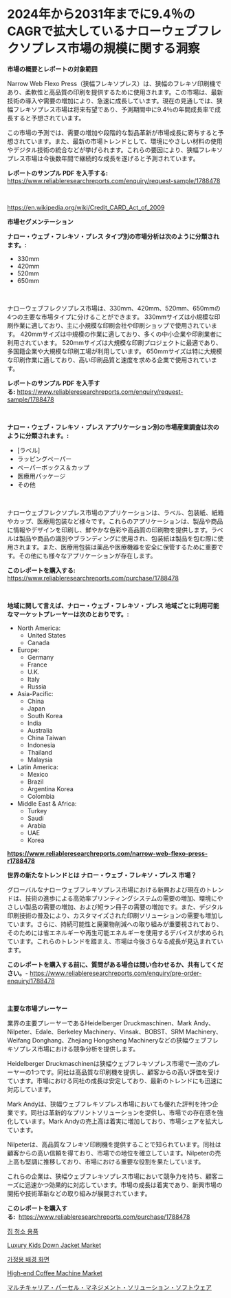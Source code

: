 <p><h1>2024年から2031年までに9.4％のCAGRで拡大しているナローウェブフレクソプレス市場の規模に関する洞察</h1></p><p><strong>市場の概要とレポートの対象範囲</strong></p>
<p><p>Narrow Web Flexo Press（狭幅フレキソプレス）は、狭幅のフレキソ印刷機であり、柔軟性と高品質の印刷を提供するために使用されます。この市場は、最新技術の導入や需要の増加により、急速に成長しています。現在の見通しでは、狭幅フレキソプレス市場は将来有望であり、予測期間中に9.4％の年間成長率で成長すると予想されています。</p><p>この市場の予測では、需要の増加や段階的な製品革新が市場成長に寄与すると予想されています。また、最新の市場トレンドとして、環境にやさしい材料の使用やデジタル技術の統合などが挙げられます。これらの要因により、狭幅フレキソプレス市場は今後数年間で継続的な成長を遂げると予測されています。</p></p>
<p><strong>レポートのサンプル PDF を入手する:</strong> <a href="https://www.reliableresearchreports.com/enquiry/request-sample/1788478">https://www.reliableresearchreports.com/enquiry/request-sample/1788478</a></p>
<p>&nbsp;</p>
<p><a href="https://en.wikipedia.org/wiki/Credit_CARD_Act_of_2009">https://en.wikipedia.org/wiki/Credit_CARD_Act_of_2009</a></p>
<p><strong>市場セグメンテーション</strong></p>
<p><strong>ナロー・ウェブ・フレキソ・プレス タイプ別の市場分析は次のように分類されます。:</strong></p>
<p><ul><li>330mm</li><li>420mm</li><li>520mm</li><li>650mm</li></ul></p>
<p>&nbsp;</p>
<p><p>ナローウェブフレクソプレス市場は、330mm、420mm、520mm、650mmの4つの主要な市場タイプに分けることができます。 330mmサイズは小規模な印刷作業に適しており、主に小規模な印刷会社や印刷ショップで使用されています。 420mmサイズは中規模の作業に適しており、多くの中小企業や印刷業者に利用されています。 520mmサイズは大規模な印刷プロジェクトに最適であり、多国籍企業や大規模な印刷工場が利用しています。 650mmサイズは特に大規模な印刷作業に適しており、高い印刷品質と速度を求める企業で使用されています。</p></p>
<p><strong>レポートのサンプル PDF を入手する:</strong>&nbsp;<a href="https://www.reliableresearchreports.com/enquiry/request-sample/1788478">https://www.reliableresearchreports.com/enquiry/request-sample/1788478</a></p>
<p>&nbsp;</p>
<p><strong> ナロー・ウェブ・フレキソ・プレス アプリケーション別の市場産業調査は次のように分類されます。:</strong></p>
<p><ul><li>[ラベル]</li><li>ラッピングペーパー</li><li>ペーパーボックス＆カップ</li><li>医療用パッケージ</li><li>その他</li></ul></p>
<p>&nbsp;</p>
<p><p>ナローウェブフレクソプレス市場のアプリケーションは、ラベル、包装紙、紙箱やカップ、医療用包装など様々です。これらのアプリケーションは、製品や商品に情報やデザインを印刷し、鮮やかな色彩や高品質の印刷物を提供します。ラベルは製品や商品の識別やブランディングに使用され、包装紙は製品を包む際に使用されます。また、医療用包装は薬品や医療機器を安全に保管するために重要です。その他にも様々なアプリケーションが存在します。</p></p>
<p><strong>このレポートを購入する:</strong>&nbsp; <a href="https://www.reliableresearchreports.com/purchase/1788478">https://www.reliableresearchreports.com/purchase/1788478</a></p>
<p>&nbsp;</p>
<p><strong>地域に関して言えば、ナロー・ウェブ・フレキソ・プレス 地域ごとに利用可能なマーケットプレーヤーは次のとおりです。:</strong></p>
<p><ul>
    <li>
        North America:
        <ul>
            <li>United States</li>
            <li>Canada</li>
        </ul>
    </li>
    <li>
        Europe:
        <ul>
            <li>Germany</li>
            <li>France</li>
            <li>U.K.</li>
            <li>Italy</li>
            <li>Russia</li>
        </ul>
    </li>
    <li>
        Asia-Pacific:
        <ul>
            <li>China</li>
            <li>Japan</li>
            <li>South Korea</li>
            <li>India</li>
            <li>Australia</li>
            <li>China Taiwan</li>
            <li>Indonesia</li>
            <li>Thailand</li>
            <li>Malaysia</li>
        </ul>
    </li>
    <li>
        Latin America:
        <ul>
            <li>Mexico</li>
            <li>Brazil</li>
            <li>Argentina Korea</li>
            <li>Colombia</li>
        </ul>
    </li>
    <li>
        Middle East & Africa:
        <ul>
            <li>Turkey</li>
            <li>Saudi</li>
            <li>Arabia</li>
            <li>UAE</li>
            <li>Korea</li>
        </ul>
    </li>
    </ul></p>
<p><strong><a href="https://www.reliableresearchreports.com/narrow-web-flexo-press-r1788478">https://www.reliableresearchreports.com/narrow-web-flexo-press-r1788478</a></strong>&nbsp;</p>
<p><strong>世界の新たなトレンドとは ナロー・ウェブ・フレキソ・プレス 市場？</strong></p>
<p><p>グローバルなナローウェブフレキソプレス市場における新興および現在のトレンドは、技術の進歩による高効率プリンティングシステムの需要の増加、環境にやさしい製品の需要の増加、および短ラン冊子の需要の増加です。また、デジタル印刷技術の普及により、カスタマイズされた印刷ソリューションの需要も増加しています。さらに、持続可能性と廃棄物削減への取り組みが重要視されており、そのためには省エネルギーや再生可能エネルギーを使用するデバイスが求められています。これらのトレンドを踏まえ、市場は今後さらなる成長が見込まれています。</p></p>
<p><strong>このレポートを購入する前に、質問がある場合は問い合わせるか、共有してください。</strong>- <a href="https://www.reliableresearchreports.com/enquiry/pre-order-enquiry/1788478">https://www.reliableresearchreports.com/enquiry/pre-order-enquiry/1788478</a></p>
<p>&nbsp;</p>
<p><strong>主要な市場プレーヤー</strong></p>
<p><p>業界の主要プレーヤーであるHeidelberger Druckmaschinen、Mark Andy、Nilpeter、Edale、Berkeley Machinery、Vinsak、BOBST、SRM Machinery、Weifang Donghang、Zhejiang Hongsheng Machineryなどの狭幅ウェブフレキソプレス市場における競争分析を提供します。</p><p>Heidelberger Druckmaschinenは狭幅ウェブフレキソプレス市場で一流のプレーヤーの1つです。同社は高品質な印刷機を提供し、顧客からの高い評価を受けています。市場における同社の成長は安定しており、最新のトレンドにも迅速に対応しています。</p><p>Mark Andyは、狭幅ウェブフレキソプレス市場においても優れた評判を持つ企業です。同社は革新的なプリントソリューションを提供し、市場での存在感を強化しています。Mark Andyの売上高は着実に増加しており、市場シェアを拡大しています。</p><p>Nilpeterは、高品質なフレキソ印刷機を提供することで知られています。同社は顧客からの高い信頼を得ており、市場での地位を確立しています。Nilpeterの売上高も堅調に推移しており、市場における重要な役割を果たしています。</p><p>これらの企業は、狭幅ウェブフレキソプレス市場において競争力を持ち、顧客ニーズに迅速かつ効果的に対応しています。市場の成長は着実であり、新興市場の開拓や技術革新などの取り組みが展開されています。</p></p>
<p><strong>このレポートを購入する:</strong>&nbsp;&nbsp;<a href="https://www.reliableresearchreports.com/purchase/1788478">https://www.reliableresearchreports.com/purchase/1788478</a></p>
<p><p><a href="https://github.com/giancarlo642004/Market-Research-Report-List-2/blob/main/846004633779.md">집 청소 용품</a></p><p><a href="https://medium.com/@penelope.lee568/exploring-luxury-kids-down-jacket-market-dynamics-global-trends-and-future-growth-prospects-2024-6450c76ad78c">Luxury Kids Down Jacket Market</a></p><p><a href="https://github.com/rustymarie2024/Market-Research-Report-List-2/blob/main/867889633780.md">가정용 배경 화면</a></p><p><a href="https://medium.com/@penelope.lee568/high-end-coffee-machine-market-share-and-new-trends-analysis-by-its-type-application-end-use-and-398da4808400">High-end Coffee Machine Market</a></p><p><a href="https://medium.com/@rudysimonis2023/%E3%83%9E%E3%83%AB%E3%83%81%E3%82%AD%E3%83%A3%E3%83%AA%E3%82%A2-%E3%83%91%E3%83%BC%E3%82%BB%E3%83%AB%E7%AE%A1%E7%90%86%E3%82%BD%E3%83%AA%E3%83%A5%E3%83%BC%E3%82%B7%E3%83%A7%E3%83%B3%E3%82%BD%E3%83%95%E3%83%88%E3%82%A6%E3%82%A7%E3%82%A2%E5%B8%82%E5%A0%B4-%E3%82%B0%E3%83%AD%E3%83%BC%E3%83%90%E3%83%AB%E5%B8%82%E5%A0%B4%E3%81%AE%E6%B4%9E%E5%AF%9F%E3%81%A8%E8%B2%A9%E5%A3%B2%E3%83%88%E3%83%AC%E3%83%B3%E3%83%892024%E5%B9%B4%E3%81%8B%E3%82%892031%E5%B9%B4%E3%81%BE%E3%81%A7-ca1478244565">マルチキャリア・パーセル・マネジメント・ソリューション・ソフトウェア</a></p></p>